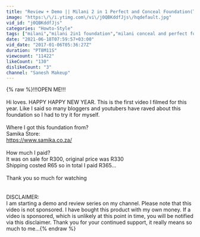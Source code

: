 ```yaml
---
title: "Review + Demo || Milani 2 in 1 Perfect and Conceal Foundation(Tan) || South African YouTuber"
image: "https:\/\/i.ytimg.com\/vi\/j0QBKddfJjs\/hqdefault.jpg"
vid_id: "j0QBKddfJjs"
categories: "Howto-Style"
tags: ["milani","milani 2in1 foundation","milani conceal and perfect foundation in tan"]
date: "2021-06-18T07:59:57+03:00"
vid_date: "2017-01-06T05:36:27Z"
duration: "PT8M11S"
viewcount: "11422"
likeCount: "130"
dislikeCount: "3"
channel: "Sanesh Makeup"
---
```

{% raw %}!!!OPEN ME!!!<br /><br />Hi loves. HAPPY HAPPY NEW YEAR. This is the first video I filmed for this year. Like I said so many bloggers and youtubers have raved about this foundation so I had to try it for myself.<br /><br />Where I got this foundation from?<br />Samika Store:<br /><a rel="nofollow" target="blank" href="https://www.samika.co.za/">https://www.samika.co.za/</a><br /><br />How much I paid?<br />It was on sale for R300, original price was R330<br />Shipping costed R65 so in total I paid R365...<br /><br />Thank you so much for watching<br /><br /><br />DISCLAIMER:<br />I am starting a demo and review series on my channel. Please note that this video is not sponsored. I have bought this product with my own money. If a video is sponsored, which is unlikely at this point in time, you will be notified via this disclaimer. Thank you for your continued support, it really means so much to me...{% endraw %}
